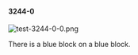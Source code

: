 #### 3244-0
![test-3244-0-0.png](https://github.com/lil-lab/nlvr/raw/master/nlvr/test/images/5/test-3244-0-0.png "test-3244-0-0.png")

There is a blue block on a blue block.